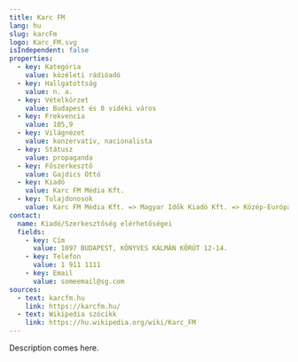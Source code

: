 ```yaml
---
title: Karc FM
lang: hu
slug: karcFm
logo: Karc_FM.svg
isIndependent: false
properties:
  - key: Kategória
    value: közéleti rádióadó
  - key: Hallgatottság
    value: n. a.
  - key: Vételkörzet
    value: Budapest és 8 vidéki város
  - key: Frekvencia
    value: 105,9
  - key: Világnézet
    value: konzervatív, nacionalista
  - key: Státusz
    value: propaganda
  - key: Főszerkesztő
    value: Gajdics Ottó
  - key: Kiadó
    value: Karc FM Média Kft.
  - key: Tulajdonosok
    value: Karc FM Média Kft. => Magyar Idők Kiadó Kft. => Közép-Európai Sajtó és Média Alapítvány
contact:
  name: Kiadó/Szerkesztőség elérhetőségei
  fields:
    - key: Cím
      value: 1097 BUDAPEST, KÖNYVES KÁLMÁN KÖRÚT 12-14.
    - key: Telefon
      value: 1 911 1111
    - key: Email
      value: someemail@sg.com
sources:
  - text: karcfm.hu
    link: https://karcfm.hu/
  - text: Wikipedia szócikk
    link: https://hu.wikipedia.org/wiki/Karc_FM 
---
```


Description comes here.